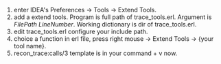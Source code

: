 1. enter IDEA's Preferences -> Tools -> Extend Tools. 
2. add a extend tools.
   Program is full path of trace_tools.erl.
   Argument is $FilePath$ $LineNumber$.
   Working dictionary is dir of trace_tools.erl.
3. edit trace_tools.erl configure your include path.
4. choice a function in erl file, press right mouse -> Extend Tools -> {your tool name}.
5. recon_trace:calls/3 template is in your command + v now.